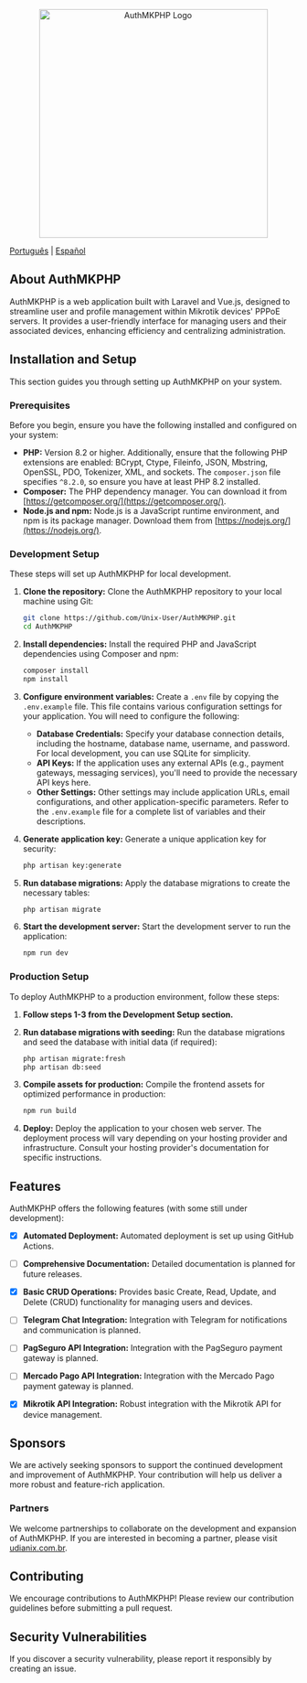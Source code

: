 <p align="center"><a href="https://github.com/Unix-User/AuthMKPHP" target="_blank"><img src="https://user-images.githubusercontent.com/38821945/192930836-6be0ee28-7206-4651-a18c-da7e8ab99a11.svg" width="400" alt="AuthMKPHP Logo"></a></p>

<p align="center">
  
  [Português](README-PT.md) | [Español](README-ES.md)
  
</p>

## About AuthMKPHP

AuthMKPHP is a web application built with Laravel and Vue.js, designed to streamline user and profile management within Mikrotik devices' PPPoE servers.  It provides a user-friendly interface for managing users and their associated devices, enhancing efficiency and centralizing administration.

## Installation and Setup

This section guides you through setting up AuthMKPHP on your system.

### Prerequisites

Before you begin, ensure you have the following installed and configured on your system:

* **PHP:** Version 8.2 or higher. Additionally, ensure that the following PHP extensions are enabled: BCrypt, Ctype, Fileinfo, JSON, Mbstring, OpenSSL, PDO, Tokenizer, XML, and sockets. The `composer.json` file specifies `^8.2.0`, so ensure you have at least PHP 8.2 installed.
* **Composer:** The PHP dependency manager.  You can download it from [https://getcomposer.org/](https://getcomposer.org/).
* **Node.js and npm:**  Node.js is a JavaScript runtime environment, and npm is its package manager. Download them from [https://nodejs.org/](https://nodejs.org/).


### Development Setup

These steps will set up AuthMKPHP for local development.

1. **Clone the repository:**  Clone the AuthMKPHP repository to your local machine using Git:
   ```bash
   git clone https://github.com/Unix-User/AuthMKPHP.git
   cd AuthMKPHP
   ```

2. **Install dependencies:** Install the required PHP and JavaScript dependencies using Composer and npm:
   ```bash
   composer install
   npm install
   ```

3. **Configure environment variables:** Create a `.env` file by copying the `.env.example` file. This file contains various configuration settings for your application.  You will need to configure the following:

    * **Database Credentials:**  Specify your database connection details, including the hostname, database name, username, and password.  For local development, you can use SQLite for simplicity.
    * **API Keys:** If the application uses any external APIs (e.g., payment gateways, messaging services), you'll need to provide the necessary API keys here.
    * **Other Settings:**  Other settings may include application URLs, email configurations, and other application-specific parameters.  Refer to the `.env.example` file for a complete list of variables and their descriptions.

4. **Generate application key:** Generate a unique application key for security:
   ```bash
   php artisan key:generate
   ```

5. **Run database migrations:** Apply the database migrations to create the necessary tables:
   ```bash
   php artisan migrate
   ```

6. **Start the development server:** Start the development server to run the application:
   ```bash
   npm run dev
   ```

### Production Setup

To deploy AuthMKPHP to a production environment, follow these steps:

1. **Follow steps 1-3 from the Development Setup section.**

2. **Run database migrations with seeding:** Run the database migrations and seed the database with initial data (if required):
   ```bash
   php artisan migrate:fresh
   php artisan db:seed
   ```

3. **Compile assets for production:** Compile the frontend assets for optimized performance in production:
   ```bash
   npm run build
   ```

4. **Deploy:** Deploy the application to your chosen web server.  The deployment process will vary depending on your hosting provider and infrastructure.  Consult your hosting provider's documentation for specific instructions.


## Features

AuthMKPHP offers the following features (with some still under development):

- [x] **Automated Deployment:** Automated deployment is set up using GitHub Actions.
- [ ] **Comprehensive Documentation:** Detailed documentation is planned for future releases.
- [x] **Basic CRUD Operations:** Provides basic Create, Read, Update, and Delete (CRUD) functionality for managing users and devices.
- [ ] **Telegram Chat Integration:** Integration with Telegram for notifications and communication is planned.
- [ ] **PagSeguro API Integration:** Integration with the PagSeguro payment gateway is planned.
- [ ] **Mercado Pago API Integration:** Integration with the Mercado Pago payment gateway is planned.
- [x] **Mikrotik API Integration:** Robust integration with the Mikrotik API for device management.


## Sponsors

We are actively seeking sponsors to support the continued development and improvement of AuthMKPHP.  Your contribution will help us deliver a more robust and feature-rich application.

### Partners

We welcome partnerships to collaborate on the development and expansion of AuthMKPHP. If you are interested in becoming a partner, please visit [udianix.com.br](udianix.com.br).


## Contributing

We encourage contributions to AuthMKPHP!  Please review our contribution guidelines before submitting a pull request.


## Security Vulnerabilities

If you discover a security vulnerability, please report it responsibly by creating an issue.

